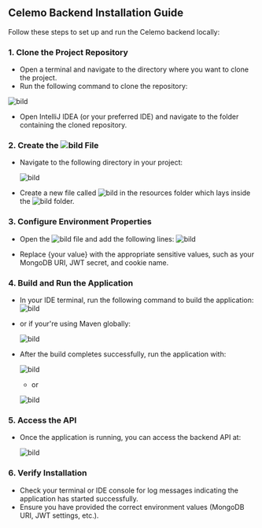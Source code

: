 ## Celemo Backend Installation Guide

Follow these steps to set up and run the Celemo backend locally:

### 1. Clone the Project Repository

- Open a terminal and navigate to the directory where you want to clone the project.
- Run the following command to clone the repository:

![bild](https://github.com/user-attachments/assets/3db769bb-0fe7-4cdf-9e27-fedeaf6310e8)
- Open IntelliJ IDEA (or your preferred IDE) and navigate to the folder containing the cloned repository.

### 2. Create the ![bild](https://github.com/user-attachments/assets/c48b0216-8ead-4996-80e0-307789de3450) File

- Navigate to the following directory in your project:

  ![bild](https://github.com/user-attachments/assets/eae7ed04-f50c-43f8-9921-9e5fb6b72ccd)

- Create a new file called ![bild](https://github.com/user-attachments/assets/010c77cf-8a0e-4ac6-9fc8-5c0a071075ee)
 in the resources folder which lays inside the ![bild](https://github.com/user-attachments/assets/c52aef1e-7db9-4890-bbc2-0fb1d8f481f8)
folder.

### 3. Configure Environment Properties

- Open the ![bild](https://github.com/user-attachments/assets/010c77cf-8a0e-4ac6-9fc8-5c0a071075ee) file and add the following lines:
![bild](https://github.com/user-attachments/assets/5bcd383f-3ffe-4388-ba55-1c7c26319846)
  
- Replace {your value} with the appropriate sensitive values, such as your MongoDB URI, JWT secret, and cookie name.

### 4. Build and Run the Application

- In your IDE terminal, run the following command to build the application:
![bild](https://github.com/user-attachments/assets/3b9c39db-abe6-4e51-8900-5222c22d72b1)

- or if your're using Maven globally:

  ![bild](https://github.com/user-attachments/assets/03780ab7-e81b-4c3a-968b-04bf03dacd2c)

- After the build completes successfully, run the application with:

  ![bild](https://github.com/user-attachments/assets/780def09-8e4c-451c-9764-0b72a29d352c)

  - or
 
  ![bild](https://github.com/user-attachments/assets/888944ae-fbe1-403f-857d-19a916c2ae34)


### 5. Access the API

- Once the application is running, you can access the backend API at:

  ![bild](https://github.com/user-attachments/assets/4ee83d59-1f2a-4d5d-a697-f7689f40e8d0)

### 6. Verify Installation

- Check your terminal or IDE console for log messages indicating the application has started successfully.
- Ensure you have provided the correct environment values (MongoDB URI, JWT settings, etc.).
